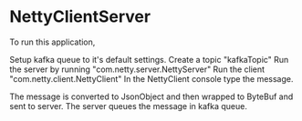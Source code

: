# NettyClientServer

To run this application,

Setup kafka queue to it's default settings.
Create a topic "kafkaTopic"
Run the server by running "com.netty.server.NettyServer"
Run the client "com.netty.client.NettyClient"
In the NettyClient console type the message. 

The message is converted to JsonObject and then wrapped to ByteBuf and sent to server.
The server queues the message in kafka queue.
